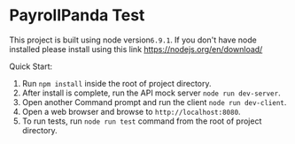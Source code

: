 # PayrollPanda Test

This project is built using node version`6.9.1`. If you don't have node installed please install using this link https://nodejs.org/en/download/

Quick Start:
1. Run ` npm install ` inside the root of project directory.
2. After install is complete, run the API mock server ` node run dev-server `.
3. Open another Command prompt and run the client ` node run dev-client `.
4. Open a web browser and browse to ` http://localhost:8080 `.
5. To run tests, run ` node run test ` command from the root of project directory.
